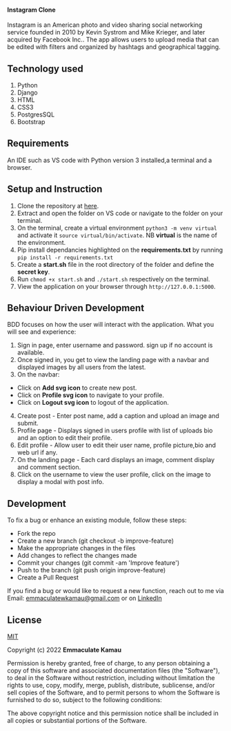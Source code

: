 #### Instagram Clone

Instagram is an American photo and video sharing social networking service founded in 2010 by Kevin Systrom and Mike Krieger, and later acquired by Facebook Inc.. The app allows users to upload media that can be edited with filters and organized by hashtags and geographical tagging.

## Technology used
1. Python
2. Django
3. HTML
4. CSS3
5. PostgresSQL
6. Bootstrap

## Requirements
An IDE such as VS code with Python version 3 installed,a terminal and a browser. 

## Setup and Instruction
1. Clone the repository at [here](https://github.com/emmakamau/InstagramClone.git).
2. Extract and open the folder on VS code or navigate to the folder on your terminal.
3. On the terminal, create a virtual environment `python3 -m venv virtual` and activate it `source virtual/bin/activate`. NB **virtual** is the name of the environment.
4. Pip install dependancies highlighted on the **requirements.txt** by running `pip install -r requirements.txt`
5. Create a **start.sh** file in the root directory of the folder and define the **secret key**.
6. Run `chmod +x start.sh` and `./start.sh` respectively on the terminal.
7. View the application on your browser through `http://127.0.0.1:5000`.


## Behaviour Driven Development

BDD focuses on how the user will interact with the application.
What you will see and experience:
1. Sign in page, enter username and password. sign up if no account is available.
2. Once signed in, you get to view the landing page with a navbar and displayed images by all users from the latest.
3. On the navbar:
- Click on **Add svg icon** to create new post.
- Click on **Profile svg icon** to navigate to your profile.
- Click on **Logout svg icon** to logout of the application.
4. Create post - Enter post name, add a caption and upload an image and submit.
5. Profile page - Displays signed in users profile with list of uploads bio and an option to edit their profile.
6. Edit profile - Allow user to edit their user name, profile picture,bio and web url if any.
7. On the landing page - Each card displays an image, comment display and comment section.
8. Click on the username to view the user profile, click on the image to display a modal with post info.

## Development
To fix a bug or enhance an existing module, follow these steps:
- Fork the repo
- Create a new branch (git checkout -b improve-feature)
- Make the appropriate changes in the files
- Add changes to reflect the changes made
- Commit your changes (git commit -am 'Improve feature')
- Push to the branch (git push origin improve-feature)
- Create a Pull Request

If you find a bug or would like to request a new function, reach out to me via Email: emmaculatewkamau@gmail.com or on [LinkedIn](https://www.linkedin.com/in/emmaculate-k-987353104/)

## License

[MIT](https://choosealicense.com/licenses/mit/)

Copyright (c) 2022 **Emmaculate Kamau**

Permission is hereby granted, free of charge, to any person obtaining a copy of this software and associated documentation files (the "Software"), to deal in the Software without restriction, including without limitation the rights to use, copy, modify, merge, publish, distribute, sublicense, and/or sell copies of the Software, and to permit persons to whom the Software is furnished to do so, subject to the following conditions:

The above copyright notice and this permission notice shall be included in all copies or substantial portions of the Software.